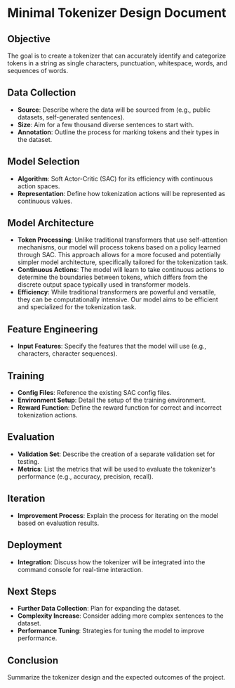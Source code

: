 # Minimal Tokenizer Design Document

## Objective
The goal is to create a tokenizer that can accurately identify and categorize tokens in a string as single characters, punctuation, whitespace, words, and sequences of words.

## Data Collection
- **Source**: Describe where the data will be sourced from (e.g., public datasets, self-generated sentences).
- **Size**: Aim for a few thousand diverse sentences to start with.
- **Annotation**: Outline the process for marking tokens and their types in the dataset.

## Model Selection
- **Algorithm**: Soft Actor-Critic (SAC) for its efficiency with continuous action spaces.
- **Representation**: Define how tokenization actions will be represented as continuous values.

## Model Architecture
- **Token Processing**: Unlike traditional transformers that use self-attention mechanisms, our model will process tokens based on a policy learned through SAC. This approach allows for a more focused and potentially simpler model architecture, specifically tailored for the tokenization task.
- **Continuous Actions**: The model will learn to take continuous actions to determine the boundaries between tokens, which differs from the discrete output space typically used in transformer models.
- **Efficiency**: While traditional transformers are powerful and versatile, they can be computationally intensive. Our model aims to be efficient and specialized for the tokenization task.

## Feature Engineering
- **Input Features**: Specify the features that the model will use (e.g., characters, character sequences).

## Training
- **Config Files**: Reference the existing SAC config files.
- **Environment Setup**: Detail the setup of the training environment.
- **Reward Function**: Define the reward function for correct and incorrect tokenization actions.

## Evaluation
- **Validation Set**: Describe the creation of a separate validation set for testing.
- **Metrics**: List the metrics that will be used to evaluate the tokenizer's performance (e.g., accuracy, precision, recall).

## Iteration
- **Improvement Process**: Explain the process for iterating on the model based on evaluation results.

## Deployment
- **Integration**: Discuss how the tokenizer will be integrated into the command console for real-time interaction.

## Next Steps
- **Further Data Collection**: Plan for expanding the dataset.
- **Complexity Increase**: Consider adding more complex sentences to the dataset.
- **Performance Tuning**: Strategies for tuning the model to improve performance.

## Conclusion
Summarize the tokenizer design and the expected outcomes of the project.

